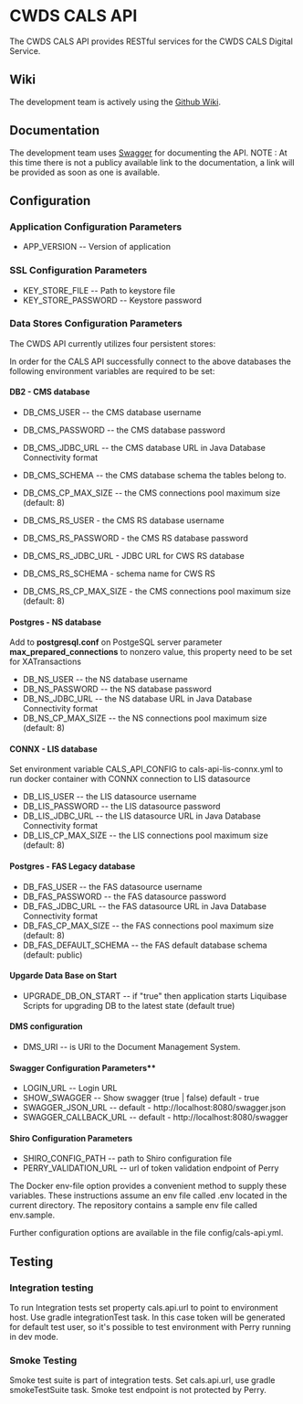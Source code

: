 # CWDS CALS API

The CWDS CALS API provides RESTful services for the CWDS CALS Digital Service.

## Wiki

The development team is actively using the [Github Wiki](https://github.com/ca-cwds/cals-api/wiki).

## Documentation

The development team uses [Swagger](http://swagger.io/) for documenting the API.
NOTE : At this time there is not a publicy available link to the documentation, a link will be provided as soon as one is available.


## Configuration

### Application Configuration Parameters
- APP_VERSION -- Version of application

### SSL Configuration Parameters
- KEY_STORE_FILE -- Path to keystore file
- KEY_STORE_PASSWORD -- Keystore password

### Data Stores Configuration Parameters

The CWDS API currently utilizes four persistent stores:

In order for the CALS API successfully connect to the above databases the following environment variables are required to be set:

#### DB2 - CMS database
- DB_CMS_USER -- the CMS database username
- DB_CMS_PASSWORD -- the CMS database password
- DB_CMS_JDBC_URL -- the CMS database URL in Java Database Connectivity format
- DB_CMS_SCHEMA -- the CMS database schema the tables belong to.
- DB_CMS_CP_MAX_SIZE -- the CMS connections pool maximum size (default: 8)

- DB_CMS_RS_USER - the CMS RS database username
- DB_CMS_RS_PASSWORD - the CMS RS database password
- DB_CMS_RS_JDBC_URL - JDBC URL for CWS RS database
- DB_CMS_RS_SCHEMA - schema name for CWS RS
- DB_CMS_RS_CP_MAX_SIZE - the CMS connections pool maximum size (default: 8)
#### Postgres - NS database

Add to __postgresql.conf__ on PostgeSQL server parameter __max_prepared_connections__ to nonzero value, this property need to be set for XATransactions

- DB_NS_USER -- the NS database username
- DB_NS_PASSWORD -- the NS database password
- DB_NS_JDBC_URL -- the NS database URL in Java Database Connectivity format
- DB_NS_CP_MAX_SIZE -- the NS connections pool maximum size (default: 8)


#### CONNX - LIS database
Set environment variable CALS_API_CONFIG to cals-api-lis-connx.yml to run docker container with CONNX connection to LIS datasource
- DB_LIS_USER -- the LIS datasource username
- DB_LIS_PASSWORD -- the LIS datasource password
- DB_LIS_JDBC_URL -- the LIS datasource URL in Java Database Connectivity format
- DB_LIS_CP_MAX_SIZE -- the LIS connections pool maximum size (default: 8)

#### Postgres - FAS Legacy database
- DB_FAS_USER -- the FAS datasource username
- DB_FAS_PASSWORD -- the FAS datasource password
- DB_FAS_JDBC_URL -- the FAS datasource URL in Java Database Connectivity format
- DB_FAS_CP_MAX_SIZE -- the FAS connections pool maximum size (default: 8)
- DB_FAS_DEFAULT_SCHEMA -- the FAS default database schema (default: public)

#### Upgarde Data Base on Start
- UPGRADE_DB_ON_START -- if "true" then application starts Liquibase Scripts for upgrading DB to the latest state (default true)  

#### DMS configuration

- DMS_URI -- is URI to the Document Management System.   

#### Swagger Configuration Parameters**
- LOGIN_URL -- Login URL 
- SHOW_SWAGGER -- Show swagger (true | false) default - true
- SWAGGER_JSON_URL -- default - http://localhost:8080/swagger.json
- SWAGGER_CALLBACK_URL -- default - http://localhost:8080/swagger

#### Shiro Configuration Parameters
- SHIRO_CONFIG_PATH -- path to Shiro configuration file
- PERRY_VALIDATION_URL -- url of token validation endpoint of Perry  
 
The Docker env-file option provides a convenient method to supply these variables. These instructions assume an env file called .env located in the current directory. The repository contains a sample env file called env.sample.

Further configuration options are available in the file config/cals-api.yml.

## Testing

### Integration testing
To run Integration tests set property cals.api.url to point to environment host. Use gradle integrationTest task. In this case token will be generated for default test user, so it's possible to test environment with Perry running in dev mode.

### Smoke Testing
Smoke test suite is part of integration tests. Set cals.api.url, use gradle smokeTestSuite task. Smoke test endpoint is not protected by Perry.
